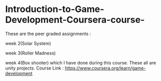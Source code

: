 # Introduction-to-Game-Development-Coursera-course-
These are the peer graded assignments :

week 2(Solar System)

week 3(Roller Madness)

week 4(Box shooter) which I have done during this course.
These all are unity projects.
Course Link : https://www.coursera.org/learn/game-development
